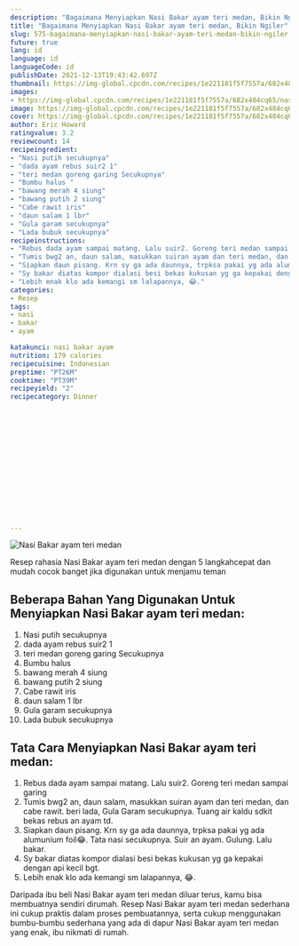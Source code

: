 ```yaml
---
description: "Bagaimana Menyiapkan Nasi Bakar ayam teri medan, Bikin Ngiler"
title: "Bagaimana Menyiapkan Nasi Bakar ayam teri medan, Bikin Ngiler"
slug: 575-bagaimana-menyiapkan-nasi-bakar-ayam-teri-medan-bikin-ngiler
future: true
lang: id
language: id
languageCode: id
publishDate: 2021-12-13T19:43:42.697Z 
thumbnail: https://img-global.cpcdn.com/recipes/1e221181f5f7557a/682x484cq65/nasi-bakar-ayam-teri-medan-foto-resep-utama.png
images:
- https://img-global.cpcdn.com/recipes/1e221181f5f7557a/682x484cq65/nasi-bakar-ayam-teri-medan-foto-resep-utama.png
image: https://img-global.cpcdn.com/recipes/1e221181f5f7557a/682x484cq65/nasi-bakar-ayam-teri-medan-foto-resep-utama.png
cover: https://img-global.cpcdn.com/recipes/1e221181f5f7557a/682x484cq65/nasi-bakar-ayam-teri-medan-foto-resep-utama.png
author: Eric Howard
ratingvalue: 3.2
reviewcount: 14
recipeingredient:
- "Nasi putih secukupnya"
- "dada ayam rebus suir2 1"
- "teri medan goreng garing Secukupnya"
- "Bumbu halus "
- "bawang merah 4 siung"
- "bawang putih 2 siung"
- "Cabe rawit iris"
- "daun salam 1 lbr"
- "Gula garam secukupnya"
- "Lada bubuk secukupnya"
recipeinstructions:
- "Rebus dada ayam sampai matang. Lalu suir2. Goreng teri medan sampai garing"
- "Tumis bwg2 an, daun salam, masukkan suiran ayam dan teri medan, dan cabe rawit. beri lada, Gula Garam secukupnya. Tuang air kaldu sdkit bekas rebus an ayam td."
- "Siapkan daun pisang. Krn sy ga ada daunnya, trpksa pakai yg ada alumunium foil😂. Tata nasi secukupnya. Suir an ayam. Gulung. Lalu bakar."
- "Sy bakar diatas kompor dialasi besi bekas kukusan yg ga kepakai dengan api kecil bgt."
- "Lebih enak klo ada kemangi sm lalapannya, 😂."
categories:
- Resep
tags:
- nasi
- bakar
- ayam

katakunci: nasi bakar ayam 
nutrition: 179 calories
recipecuisine: Indonesian
preptime: "PT26M"
cooktime: "PT39M"
recipeyield: "2"
recipecategory: Dinner


     
    
    
    
    
    
    
    
    
    
    
      
    
---
```



![Nasi Bakar ayam teri medan](https://img-global.cpcdn.com/recipes/1e221181f5f7557a/682x484cq65/nasi-bakar-ayam-teri-medan-foto-resep-utama.png)

Resep rahasia Nasi Bakar ayam teri medan    dengan 5 langkahcepat dan mudah cocok banget jika digunakan untuk menjamu teman

<!--inarticleads1-->

## Beberapa Bahan Yang Digunakan Untuk Menyiapkan Nasi Bakar ayam teri medan:

1. Nasi putih secukupnya
1. dada ayam rebus suir2 1
1. teri medan goreng garing Secukupnya
1. Bumbu halus 
1. bawang merah 4 siung
1. bawang putih 2 siung
1. Cabe rawit iris
1. daun salam 1 lbr
1. Gula garam secukupnya
1. Lada bubuk secukupnya



<!--inarticleads2-->

## Tata Cara Menyiapkan Nasi Bakar ayam teri medan:

1. Rebus dada ayam sampai matang. Lalu suir2. Goreng teri medan sampai garing
1. Tumis bwg2 an, daun salam, masukkan suiran ayam dan teri medan, dan cabe rawit. beri lada, Gula Garam secukupnya. Tuang air kaldu sdkit bekas rebus an ayam td.
1. Siapkan daun pisang. Krn sy ga ada daunnya, trpksa pakai yg ada alumunium foil😂. Tata nasi secukupnya. Suir an ayam. Gulung. Lalu bakar.
1. Sy bakar diatas kompor dialasi besi bekas kukusan yg ga kepakai dengan api kecil bgt.
1. Lebih enak klo ada kemangi sm lalapannya, 😂.




Daripada ibu beli  Nasi Bakar ayam teri medan  diluar terus, kamu  bisa membuatnya sendiri dirumah. Resep  Nasi Bakar ayam teri medan  sederhana ini cukup praktis dalam proses pembuatannya, serta cukup menggunakan bumbu-bumbu sederhana yang ada di dapur  Nasi Bakar ayam teri medan  yang enak, ibu nikmati di rumah.
